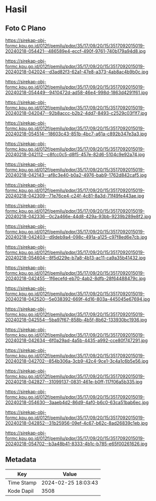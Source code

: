 # Hasil

## Foto C Plano

https://sirekap-obj-formc.kpu.go.id/012f/pemilu/pdpr/35/17/09/20/15/3517092015019-20240218-054421--486589e4-eccf-490f-9761-740b179a94d8.jpg

https://sirekap-obj-formc.kpu.go.id/012f/pemilu/pdpr/35/17/09/20/15/3517092015019-20240218-042024--d3ad82f3-62a1-47e8-a373-4ab8ac4b9b0c.jpg

https://sirekap-obj-formc.kpu.go.id/012f/pemilu/pdpr/35/17/09/20/15/3517092015019-20240218-054449--9410472d-ad58-46e4-998d-1863d4291f61.jpg

https://sirekap-obj-formc.kpu.go.id/012f/pemilu/pdpr/35/17/09/20/15/3517092015019-20240218-042047--92b8accc-b2b2-4dd7-8493-c2529c03f1f7.jpg

https://sirekap-obj-formc.kpu.go.id/012f/pemilu/pdpr/35/17/09/20/15/3517092015019-20240218-054514--18603c43-851b-4bc7-a61a-c892b347e3a3.jpg

https://sirekap-obj-formc.kpu.go.id/012f/pemilu/pdpr/35/17/09/20/15/3517092015019-20240218-042112--c8fcc0c5-d8f5-457e-82d6-5104c9e92a74.jpg

https://sirekap-obj-formc.kpu.go.id/012f/pemilu/pdpr/35/17/09/20/15/3517092015019-20240218-042143--af8c3e40-b0a2-4976-bab9-1762d842caf5.jpg

https://sirekap-obj-formc.kpu.go.id/012f/pemilu/pdpr/35/17/09/20/15/3517092015019-20240218-042309--71e76ce4-c24f-4c81-8a3d-71f49fe443ae.jpg

https://sirekap-obj-formc.kpu.go.id/012f/pemilu/pdpr/35/17/09/20/15/3517092015019-20240218-042336--0c2a466e-44d8-429a-93bb-9239b289e8f2.jpg

https://sirekap-obj-formc.kpu.go.id/012f/pemilu/pdpr/35/17/09/20/15/3517092015019-20240218-042403--d9deb9a4-098c-491a-a125-c97f8ed6e7cb.jpg

https://sirekap-obj-formc.kpu.go.id/012f/pemilu/pdpr/35/17/09/20/15/3517092015019-20240218-054604--8f5d229e-b7a8-4b13-ac11-ca9a35b41432.jpg

https://sirekap-obj-formc.kpu.go.id/012f/pemilu/pdpr/35/17/09/20/15/3517092015019-20240218-042455--1f6ecefd-eb70-4ab2-8dfb-28f64488479c.jpg

https://sirekap-obj-formc.kpu.go.id/012f/pemilu/pdpr/35/17/09/20/15/3517092015019-20240218-042520--5e038392-669f-4d16-803a-445045e67694.jpg

https://sirekap-obj-formc.kpu.go.id/012f/pemilu/pdpr/35/17/09/20/15/3517092015019-20240218-042554--5ba97f67-858b-4b5f-8b62-133930bc1936.jpg

https://sirekap-obj-formc.kpu.go.id/012f/pemilu/pdpr/35/17/09/20/15/3517092015019-20240218-042634--6f0a29ad-4a5b-4435-a992-cce80f747291.jpg

https://sirekap-obj-formc.kpu.go.id/012f/pemilu/pdpr/35/17/09/20/15/3517092015019-20240218-042702--854b306a-3cb9-42c4-9ce1-3c4a1c6b5e56.jpg

https://sirekap-obj-formc.kpu.go.id/012f/pemilu/pdpr/35/17/09/20/15/3517092015019-20240218-042827--31099137-0831-461e-b0ff-117f06a5b335.jpg

https://sirekap-obj-formc.kpu.go.id/012f/pemilu/pdpr/35/17/09/20/15/3517092015019-20240218-054630--3aaeb4d2-86d9-4af0-b6c0-63ca51bab6ec.jpg

https://sirekap-obj-formc.kpu.go.id/012f/pemilu/pdpr/35/17/09/20/15/3517092015019-20240218-042852--31b25956-09ef-4c67-b62c-8ad26839c1eb.jpg

https://sirekap-obj-formc.kpu.go.id/012f/pemilu/pdpr/35/17/09/20/15/3517092015019-20240218-054702--b3a48b41-8333-4b1c-b785-e65f00261626.jpg


## Metadata

| Key        | Value               |
| ---------- | ------------------- |
| Time Stamp | 2024-02-25 18:03:43 |
| Kode Dapil | 3508                |



